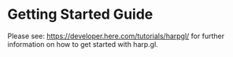 # Getting Started Guide

Please see: https://developer.here.com/tutorials/harpgl/ for further information on how to get started with harp.gl.
